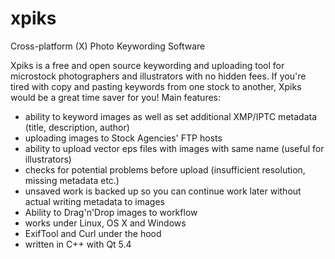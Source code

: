 xpiks
=====

Cross-platform (X) Photo Keywording Software

Xpiks is a free and open source keywording and uploading tool for microstock photographers and illustrators with no hidden fees. If you're tired with copy and pasting keywords from one stock to another, Xpiks would be a great time saver for you!
Main features:

- ability to keyword images as well as set additional XMP/IPTC metadata (title, description, author)
-  uploading images to Stock Agencies' FTP hosts
-  ability to upload vector eps files with images with same name (useful for illustrators)
-  checks for potential problems before upload (insufficient resolution, missing metadata etc.)
-  unsaved work is backed up so you can continue work later without actual writing metadata to images
-  Ability to Drag'n'Drop images to workflow
-  works under Linux, OS X and Windows
-  ExifTool and Curl under the hood
-  written in C++ with Qt 5.4
